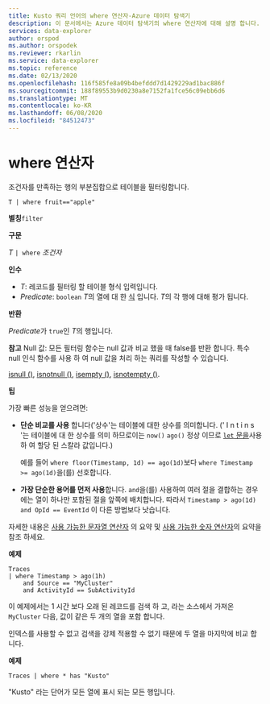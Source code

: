 ```yaml
---
title: Kusto 쿼리 언어의 where 연산자-Azure 데이터 탐색기
description: 이 문서에서는 Azure 데이터 탐색기의 where 연산자에 대해 설명 합니다.
services: data-explorer
author: orspod
ms.author: orspodek
ms.reviewer: rkarlin
ms.service: data-explorer
ms.topic: reference
ms.date: 02/13/2020
ms.openlocfilehash: 116f585fe8a09b4befddd7d1429229ad1bac886f
ms.sourcegitcommit: 188f89553b9d0230a8e7152fa1fce56c09ebb6d6
ms.translationtype: MT
ms.contentlocale: ko-KR
ms.lasthandoff: 06/08/2020
ms.locfileid: "84512473"
---
```

# <a name="where-operator"></a>where 연산자

조건자를 만족하는 행의 부분집합으로 테이블을 필터링합니다.

```kusto
T | where fruit=="apple"
```

**별칭**`filter`

**구문**

*T* `| where` *조건자*

**인수**

* *T*: 레코드를 필터링 할 테이블 형식 입력입니다.
* *Predicate*: `boolean` *T*의 열에 대 한 [식](./scalar-data-types/bool.md) 입니다. *T*의 각 행에 대해 평가 됩니다.

**반환**

*Predicate*가 `true`인 *T*의 행입니다.

**참고** Null 값: 모든 필터링 함수는 null 값과 비교 했을 때 false를 반환 합니다. 특수 null 인식 함수를 사용 하 여 null 값을 처리 하는 쿼리를 작성할 수 있습니다.

[isnull ()](./isnullfunction.md), [isnotnull ()](./isnotnullfunction.md), [isempty ()](./isemptyfunction.md), [isnotempty ()](./isnotemptyfunction.md). 

**팁**

가장 빠른 성능을 얻으려면:

* **단순 비교를 사용** 합니다('상수'는 테이블에 대한 상수를 의미합니다. (' I n t i n s '는 테이블에 대 한 상수를 의미 하므로이는 `now()` `ago()` 정상 이므로 [ `let` 문을](./letstatement.md)사용 하 여 할당 된 스칼라 값입니다.)

    예를 들어 `where floor(Timestamp, 1d) == ago(1d)`보다 `where Timestamp >= ago(1d)`을(를) 선호합니다.

* **가장 단순한 용어를 먼저 사용**합니다. `and`을(를) 사용하여 여러 절을 결합하는 경우에는 열이 하나만 포함된 절을 앞쪽에 배치합니다. 따라서 `Timestamp > ago(1d) and OpId == EventId` 이 다른 방법보다 낫습니다.

자세한 내용은 [사용 가능한 문자열 연산자](./datatypes-string-operators.md) 의 요약 및 [사용 가능한 숫자 연산자](./numoperators.md)의 요약을 참조 하세요.

**예제**

```kusto
Traces
| where Timestamp > ago(1h)
    and Source == "MyCluster"
    and ActivityId == SubActivityId 
```

이 예제에서는 1 시간 보다 오래 된 레코드를 검색 하 고, 라는 소스에서 가져온 `MyCluster` 다음, 값이 같은 두 개의 열을 포함 합니다. 

인덱스를 사용할 수 없고 검색을 강제 적용할 수 없기 때문에 두 열을 마지막에 비교 합니다.

**예제**

```kusto
Traces | where * has "Kusto"
```

"Kusto" 라는 단어가 모든 열에 표시 되는 모든 행입니다.
 
